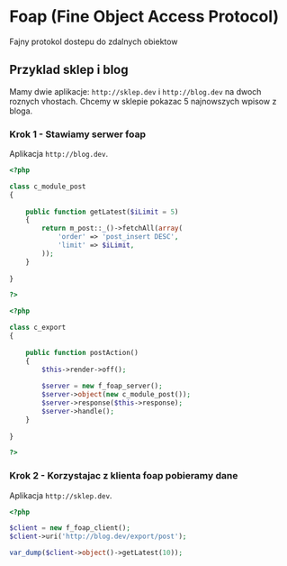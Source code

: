 # Foap (Fine Object Access Protocol)

Fajny protokol dostepu do zdalnych obiektow

## Przyklad sklep i blog

Mamy dwie aplikacje: `http://sklep.dev` i `http://blog.dev` na dwoch roznych vhostach. 
Chcemy w sklepie pokazac 5 najnowszych wpisow z bloga.

### Krok 1 - Stawiamy serwer foap

Aplikacja `http://blog.dev`. 

```php
<?php

class c_module_post
{
    
    public function getLatest($iLimit = 5)
    {
        return m_post::_()->fetchAll(array(
            'order' => 'post_insert DESC',
            'limit' => $iLimit,
        ));
    }
    
}

?>
```

```php
<?php

class c_export
{
    
    public function postAction()
    {
        $this->render->off();
        
        $server = new f_foap_server();
        $server->object(new c_module_post());
        $server->response($this->response);
        $server->handle();
    }
    
}

?>
```

### Krok 2 - Korzystajac z klienta foap pobieramy dane

Aplikacja `http://sklep.dev`.

```php
<?php

$client = new f_foap_client();
$client->uri('http://blog.dev/export/post');

var_dump($client->object()->getLatest(10));

